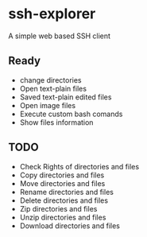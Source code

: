 # ssh-explorer
A simple web based SSH client

## Ready
* change directories
* Open text-plain files
* Saved text-plain edited files
* Open image files
* Execute custom bash comands
* Show files information

## TODO
* Check Rights of directories and files
* Copy directories and files
* Move directories and files
* Rename directories and files
* Delete directories and files
* Zip directories and files
* Unzip directories and files
* Download directories and files

